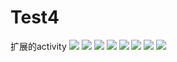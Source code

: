 # Test4
扩展的activity
![](http://gwjyhs.com/t6/702/1556723117x2728294139.png)
![](http://gwjyhs.com/t6/702/1556723139x2728294139.png)
![](http://gwjyhs.com/t6/702/1556723153x2728294139.png)
![](http://gwjyhs.com/t6/702/1556723168x2728294139.png)
![](http://gwjyhs.com/t6/702/1556723183x2728294139.png)
![](http://gwjyhs.com/t6/702/1556723196x2728294139.png)
![](http://gwjyhs.com/t6/702/1556723210x2728294139.png)
![](http://gwjyhs.com/t6/702/1556723230x2728294139.png)
